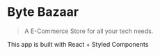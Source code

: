 # Byte Bazaar

> A E-Commerce Store for all your tech needs.

This app is built with React + Styled Components
